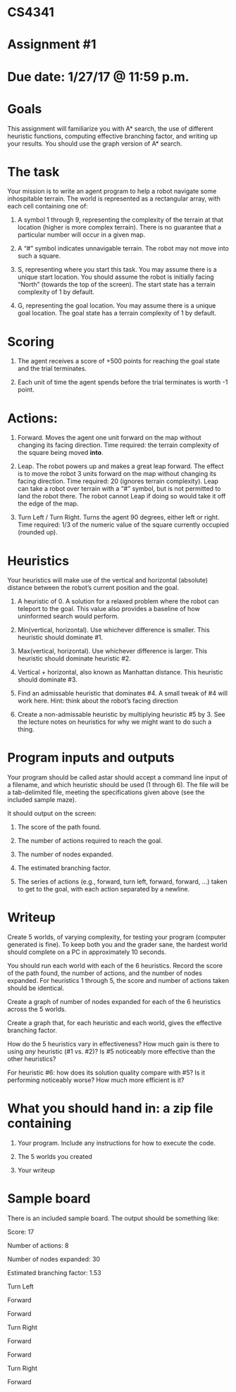 CS4341
======

Assignment \#1
==============

Due date: 1/27/17 @ 11:59 p.m.
==============================

Goals
=====

This assignment will familiarize you with A\* search, the use of
different heuristic functions, computing effective branching factor, and
writing up your results. You should use the graph version of A\* search.

The task
========

Your mission is to write an agent program to help a robot navigate some
inhospitable terrain. The world is represented as a rectangular array,
with each cell containing one of:

1.  A symbol 1 through 9, representing the complexity of the terrain at
    that location (higher is more complex terrain). There is no
    guarantee that a particular number will occur in a given map.

2.  A “\#” symbol indicates unnavigable terrain. The robot may not move
    into such a square.

3.  S, representing where you start this task. You may assume there is a
    unique start location. You should assume the robot is initially
    facing “North” (towards the top of the screen). The start state has
    a terrain complexity of 1 by default.

4.  G, representing the goal location. You may assume there is a unique
    goal location. The goal state has a terrain complexity of 1 by
    default.

Scoring
=======

1.  The agent receives a score of +500 points for reaching the goal
    state and the trial terminates.

2.  Each unit of time the agent spends before the trial terminates is
    worth -1 point.

Actions:
========

1.  Forward. Moves the agent one unit forward on the map without
    changing its facing direction. Time required: the terrain complexity
    of the square being moved **into**.

2.  Leap. The robot powers up and makes a great leap forward. The effect
    is to move the robot 3 units forward on the map without changing its
    facing direction. Time required: 20 (ignores terrain complexity).
    Leap can take a robot over terrain with a “\#” symbol, but is not
    permitted to land the robot there. The robot cannot Leap if doing so
    would take it off the edge of the map.

3.  Turn Left / Turn Right. Turns the agent 90 degrees, either left or
    right. Time required: 1/3 of the numeric value of the square
    currently occupied (rounded up).

Heuristics
==========

Your heuristics will make use of the vertical and horizontal (absolute)
distance between the robot’s current position and the goal.

1.  A heuristic of 0. A solution for a relaxed problem where the robot
    can teleport to the goal. This value also provides a baseline of how
    uninformed search would perform.

2.  Min(vertical, horizontal). Use whichever difference is smaller. This
    heuristic should dominate \#1.

3.  Max(vertical, horizontal). Use whichever difference is larger. This
    heuristic should dominate heuristic \#2.

4.  Vertical + horizontal, also known as Manhattan distance. This
    heuristic should dominate \#3.

5.  Find an admissable heuristic that dominates \#4. A small tweak of
    \#4 will work here. Hint: think about the robot’s facing direction

6.  Create a non-admissable heuristic by multiplying heuristic \#5 by 3.
    See the lecture notes on heuristics for why we might want to do such
    a thing.

Program inputs and outputs
==========================

Your program should be called astar should accept a command line input
of a filename, and which heuristic should be used (1 through 6). The
file will be a tab-delimited file, meeting the specifications given
above (see the included sample maze).

It should output on the screen:

1.  The score of the path found.

2.  The number of actions required to reach the goal.

3.  The number of nodes expanded.

4.  The estimated branching factor.

5.  The series of actions (e.g., forward, turn left, forward, forward,
    …) taken to get to the goal, with each action separated by a
    newline.

Writeup
=======

Create 5 worlds, of varying complexity, for testing your program
(computer generated is fine). To keep both you and the grader sane, the
hardest world should complete on a PC in approximately 10 seconds.

You should run each world with each of the 6 heuristics. Record the
score of the path found, the number of actions, and the number of nodes
expanded. For heuristics 1 through 5, the score and number of actions
taken should be identical.

Create a graph of number of nodes expanded for each of the 6 heuristics
across the 5 worlds.

Create a graph that, for each heuristic and each world, gives the
effective branching factor.

How do the 5 heuristics vary in effectiveness? How much gain is there to
using *any* heuristic (\#1 vs. \#2)? Is \#5 noticeably more effective
than the other heuristics?

For heuristic \#6: how does its solution quality compare with \#5? Is it
performing noticeably worse? How much more efficient is it?

What you should hand in: a zip file containing
==============================================

1.  Your program. Include any instructions for how to execute the code.

2.  The 5 worlds you created

3.  Your writeup

Sample board
============

There is an included sample board. The output should be something like:

Score: 17

Number of actions: 8

Number of nodes expanded: 30

Estimated branching factor: 1.53

Turn Left

Forward

Forward

Turn Right

Forward

Forward

Turn Right

Forward
